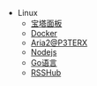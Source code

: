 <!-- 侧边栏 -->
- Linux
  - [宝塔面板](Linux\BTpannel)
  - [Docker](Linux\Docker)
  - [Aria2@P3TERX](Linux\Aria2@P3TERX)
  - [Nodejs](Linux/Nodejs)
  - [Go语言](Linux\Golang)
  - [RSSHub](Linux/RSSHub)